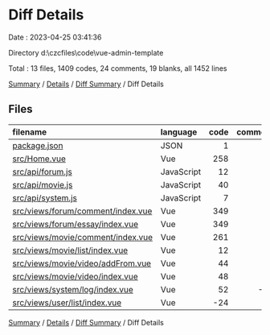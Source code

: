 # Diff Details

Date : 2023-04-25 03:41:36

Directory d:\\czcfiles\\code\\vue-admin-template

Total : 13 files,  1409 codes, 24 comments, 19 blanks, all 1452 lines

[Summary](results.md) / [Details](details.md) / [Diff Summary](diff.md) / Diff Details

## Files
| filename | language | code | comment | blank | total |
| :--- | :--- | ---: | ---: | ---: | ---: |
| [package.json](/package.json) | JSON | 1 | 0 | 0 | 1 |
| [src/Home.vue](/src/Home.vue) | Vue | 258 | 7 | 8 | 273 |
| [src/api/forum.js](/src/api/forum.js) | JavaScript | 12 | 0 | 3 | 15 |
| [src/api/movie.js](/src/api/movie.js) | JavaScript | 40 | 0 | 6 | 46 |
| [src/api/system.js](/src/api/system.js) | JavaScript | 7 | 0 | 1 | 8 |
| [src/views/forum/comment/index.vue](/src/views/forum/comment/index.vue) | Vue | 349 | 4 | 1 | 354 |
| [src/views/forum/essay/index.vue](/src/views/forum/essay/index.vue) | Vue | 349 | 4 | 1 | 354 |
| [src/views/movie/comment/index.vue](/src/views/movie/comment/index.vue) | Vue | 261 | 3 | 0 | 264 |
| [src/views/movie/list/index.vue](/src/views/movie/list/index.vue) | Vue | 12 | 0 | 0 | 12 |
| [src/views/movie/video/addFrom.vue](/src/views/movie/video/addFrom.vue) | Vue | 44 | -1 | -1 | 42 |
| [src/views/movie/video/index.vue](/src/views/movie/video/index.vue) | Vue | 48 | 0 | 1 | 49 |
| [src/views/system/log/index.vue](/src/views/system/log/index.vue) | Vue | 52 | -17 | 0 | 35 |
| [src/views/user/list/index.vue](/src/views/user/list/index.vue) | Vue | -24 | 24 | -1 | -1 |

[Summary](results.md) / [Details](details.md) / [Diff Summary](diff.md) / Diff Details